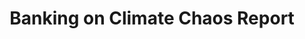 ---
layout: link
link_url: https://www.bankingonclimatechaos.org/
title: Banking on Climate Chaos Report
source: Banking on Climage Chaos Report
card: 
petal: 
task: Invest ethically
---
